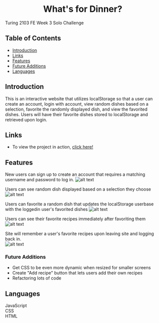 <h1 align="center">What's for Dinner?</h1>

Turing 2103 FE Week 3 Solo Challenge
## Table of Contents
* [Introduction](#introduction)
* [Links](#Links)
* [Features](#Features)
* [Future Additions](#Future-Additions)
* [Languages](#Languages)

## Introduction
This is an interactive website that utilizes localStorage so that a user can create an account, login with account, view random dishes based on a selection, favorite the randomly displayed dish, and view the favorited dishes. Users will have their favorite dishes stored to localStorage and retrieved upon login.

## Links  
- To view the project in action, [click here!](https://hoomberto.github.io/whats-for-dinner/)

## Features

New users can sign up to create an account that requires a matching username and password to log in. 
![alt text](https://media.giphy.com/media/nees5J2ylue53ye3FC/giphy.gif "Login System")

Users can see random dish displayed based on a selection they choose
![alt text](https://media.giphy.com/media/Y0WFOO24SKK3Dpa3x7/giphy.gif "Display random dishes")

Users can favorite a random dish that updates the localStorage userbase with the loggedin user's favorited dishes
![alt text](https://media.giphy.com/media/oX5GWWIMLzp0ZAfZcZ/giphy.gif "Favorite a random dish")

Users can see their favorite recipes immediately after favoriting them   
![alt text](https://media.giphy.com/media/v6JzjVWzzb0Mm8Wdc6/giphy.gif "View saved recipes")

Site will remember a user's favorite recipes upon leaving site and logging back in.  
![alt text](https://media.giphy.com/media/NKCerQbl9ic2gyq4di/giphy.gif "localStorage demonstration")

### Future Additions
- Get CSS to be even more dynamic when resized for smaller screens
- Create "Add recipe" button that lets users add their own recipes
- Refactoring lots of code


## Languages
JavaScript  
CSS  
HTML   
